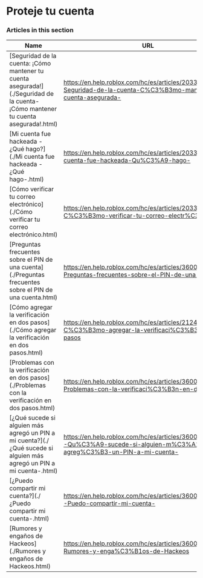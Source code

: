 # Proteje tu cuenta  
### Articles in this section
Name|URL
-|-
[Seguridad de la cuenta: ¡Cómo mantener tu cuenta asegurada!](./Seguridad de la cuenta- ¡Cómo mantener tu cuenta asegurada!.html) |https://en.help.roblox.com/hc/es/articles/203313380-Seguridad-de-la-cuenta-C%C3%B3mo-mantener-tu-cuenta-asegurada-
[Mi cuenta fue hackeada - ¿Qué hago?](./Mi cuenta fue hackeada - ¿Qué hago-.html) |https://en.help.roblox.com/hc/es/articles/203313390-Mi-cuenta-fue-hackeada-Qu%C3%A9-hago-
[Cómo verificar tu correo electrónico](./Cómo verificar tu correo electrónico.html) |https://en.help.roblox.com/hc/es/articles/203313350-C%C3%B3mo-verificar-tu-correo-electr%C3%B3nico
[Preguntas frecuentes sobre el PIN de una cuenta](./Preguntas frecuentes sobre el PIN de una cuenta.html) |https://en.help.roblox.com/hc/es/articles/360000239523-Preguntas-frecuentes-sobre-el-PIN-de-una-cuenta
[Cómo agregar la verificación en dos pasos](./Cómo agregar la verificación en dos pasos.html) |https://en.help.roblox.com/hc/es/articles/212459863-C%C3%B3mo-agregar-la-verificaci%C3%B3n-en-dos-pasos
[Problemas con la verificación en dos pasos](./Problemas con la verificación en dos pasos.html) |https://en.help.roblox.com/hc/es/articles/360000350706-Problemas-con-la-verificaci%C3%B3n-en-dos-pasos
[¿Qué sucede si alguien más agregó un PIN a mi cuenta?](./¿Qué sucede si alguien más agregó un PIN a mi cuenta-.html) |https://en.help.roblox.com/hc/es/articles/360031316752--Qu%C3%A9-sucede-si-alguien-m%C3%A1s-agreg%C3%B3-un-PIN-a-mi-cuenta-
[¿Puedo compartir mi cuenta?](./¿Puedo compartir mi cuenta-.html) |https://en.help.roblox.com/hc/es/articles/360000236103--Puedo-compartir-mi-cuenta-
[Rumores y engaños de Hackeos](./Rumores y engaños de Hackeos.html) |https://en.help.roblox.com/hc/es/articles/360000240346-Rumores-y-enga%C3%B1os-de-Hackeos